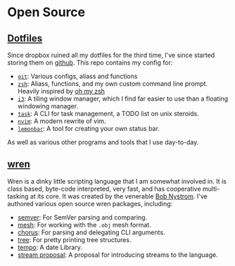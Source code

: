 # Open Source

## [Dotfiles][dotfiles]
Since dropbox ruined all my dotfiles for the third time, I've since started storing them on [github][dotfiles]. This repo contains my config for:

+ [`git`][git]: Various configs, aliass and functions
+ [`zsh`][zsh]: Aliass, functions, and my own custom command line prompt. Heavily inspired by [oh my zsh][omz]
+ [`i3`][i3]: A tiling window manager, which I find far easier to use than a floating windowing manager.
+ [`task`][task]: A CLI for task management, a TODO list on unix steroids.
+ [`nvim`][nvim]: A modern rewrite of vim.
+ [`lemonbar`][lemonbar]: A tool for creating your own status bar.

As well as various other programs and tools that I use day-to-day.

## [wren][wren]
Wren is a dinky little scripting language that I am somewhat involved in. It is class based, byte-code interpreted, very fast, and has cooperative multi-tasking at its core. It was created by the venerable [Bob Nystrom][bob]. I've authored various open source wren packages, including:

+ [semver][wrenSemver]: For SemVer parsing and comparing.
+ [mesh][wrenMesh]: For working with the `.obj` mesh format.
+ [chorus][wrenChorus]: For parsing and delegating CLI arguments.
+ [tree][wrenTree]: For pretty printing tree structures.
+ [tempo][wrenTempo]: A date Library.
+ [stream proposal][wrenStreamProposal]: A proposal for introducing streams to the language.

[dotfiles]: https://github.com/CodogoFreddie/dotfiles
[git]: https://git-scm.com/A
[zsh]: http://www.zsh.org/
[omz]: http://ohmyz.sh/
[i3]: https://i3wm.org/
[task]: https://taskwarrior.org
[nvim]: https://neovim.io/
[lemonbar]: https://github.com/LemonBoy/bar

[wren]: http://wren.io
[bob]: http://journal.stuffwithstuff.com/
[wrenMesh]: https://github.com/CodogoFreddie/wren-mesh
[wrenVector]: https://github.com/CodogoFreddie/wren-vector
[wrenStreamProposal]: https://github.com/CodogoFreddie/wren-stream-proposal
[wrenChorus]: https://github.com/CodogoFreddie/wren-chorus
[wrenTree]: https://github.com/CodogoFreddie/wren-tree
[wrenDeleggate]: https://github.com/CodogoFreddie/wren-deleggate
[wrenTempo]: https://github.com/CodogoFreddie/wren-tempo
[wrenSemver]: https://github.com/CodogoFreddie/wren-semver
